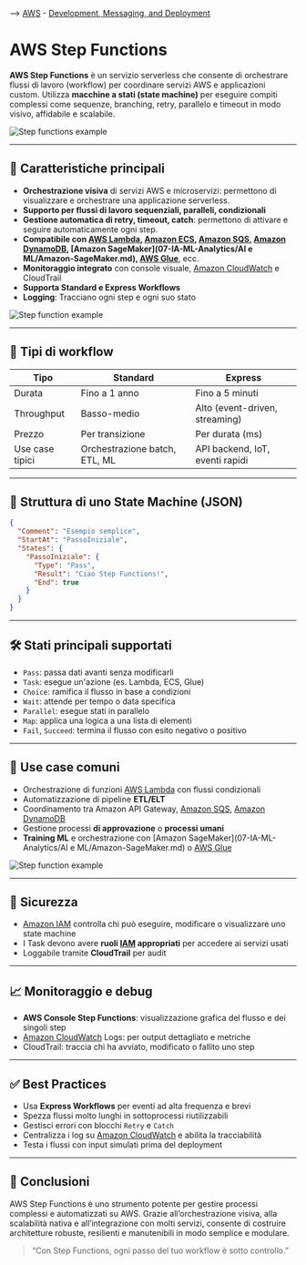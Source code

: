 --> [AWS](/00-Intro/AWS.md)  -  [Development, Messaging, and Deployment](/05-Development-Messaging-Deploying/Development-Messaging-and-Deployment.md)
# AWS Step Functions

**AWS Step Functions** è un servizio serverless che consente di orchestrare flussi di lavoro (workflow) per coordinare servizi AWS e applicazioni custom. Utilizza **macchine a stati (state machine)** per eseguire compiti complessi come sequenze, branching, retry, parallelo e timeout in modo visivo, affidabile e scalabile.

![Step functions example](step.png)

---

## 🧩 Caratteristiche principali

- **Orchestrazione visiva** di servizi AWS e microservizi: permettono di visualizzare e orchestrare una applicazione serverless.
- **Supporto per flussi di lavoro sequenziali, paralleli, condizionali**
- **Gestione automatica di retry, timeout, catch**: permettono di attivare e seguire automaticamente ogni step.
- **Compatibile con [AWS Lambda](/01-Compute-options/AWS-Lambda.md), [Amazon ECS](/01-Compute-options/Amazon-ECS.md), [Amazon SQS](/05-Development-Messaging-Deploying/Amazon-SQS.md), [Amazon DynamoDB](/04-Database-services/Amazon-DynamoDB.md), [Amazon SageMaker](07-IA-ML-Analytics/AI e ML/Amazon-SageMaker.md), [AWS Glue](/07-IA-ML-Analytics/Analytics/AWS-Glue.md)**, ecc.
- **Monitoraggio integrato** con console visuale, [Amazon CloudWatch](/08-Auditing-Monitoring-Logging/Amazon-CloudWatch.md) e CloudTrail
- **Supporta Standard e Express Workflows**
- **Logging**: Tracciano ogni step e ogni suo stato

![Step function example](step-functions-visualization.png)

---

## 🔄 Tipi di workflow

| Tipo              | Standard                         | Express                          |
|-------------------|----------------------------------|----------------------------------|
| Durata            | Fino a 1 anno                    | Fino a 5 minuti                  |
| Throughput        | Basso-medio                      | Alto (event-driven, streaming)  |
| Prezzo            | Per transizione                  | Per durata (ms)                 |
| Use case tipici   | Orchestrazione batch, ETL, ML    | API backend, IoT, eventi rapidi |

---

## 🔧 Struttura di uno State Machine (JSON)

```json
{
  "Comment": "Esempio semplice",
  "StartAt": "PassoIniziale",
  "States": {
    "PassoIniziale": {
      "Type": "Pass",
      "Result": "Ciao Step Functions!",
      "End": true
    }
  }
}
```

---

## 🛠️ Stati principali supportati

- `Pass`: passa dati avanti senza modificarli
- `Task`: esegue un'azione (es. Lambda, ECS, Glue)
- `Choice`: ramifica il flusso in base a condizioni
- `Wait`: attende per tempo o data specifica
- `Parallel`: esegue stati in parallelo
- `Map`: applica una logica a una lista di elementi
- `Fail`, `Succeed`: termina il flusso con esito negativo o positivo

---

## 🎯 Use case comuni

- Orchestrazione di funzioni [AWS Lambda](/01-Compute-options/AWS-Lambda.md) con flussi condizionali
- Automatizzazione di pipeline **ETL/ELT**
- Coordinamento tra Amazon API Gateway, [Amazon SQS](/05-Development-Messaging-Deploying/Amazon-SQS.md), [Amazon DynamoDB](/04-Database-services/Amazon-DynamoDB.md)
- Gestione processi **di approvazione** o **processi umani**
- **Training ML** e orchestrazione con [Amazon SageMaker](07-IA-ML-Analytics/AI e ML/Amazon-SageMaker.md) o [AWS Glue](/07-IA-ML-Analytics/Analytics/AWS-Glue.md)

![Step function example](step-functions.png)

---

## 🔐 Sicurezza

- [Amazon IAM](/09-Sicurezza-Compliance-Governance/Sicurezza/AWS-IAM.md) controlla chi può eseguire, modificare o visualizzare uno state machine
- I Task devono avere **ruoli [IAM](/09-Sicurezza-Compliance-Governance/Sicurezza/AWS-IAM.md) appropriati** per accedere ai servizi usati
- Loggabile tramite **CloudTrail** per audit

---

## 📈 Monitoraggio e debug

- **AWS Console Step Functions**: visualizzazione grafica del flusso e dei singoli step
- [Amazon CloudWatch](/08-Auditing-Monitoring-Logging/Amazon-CloudWatch.md) Logs: per output dettagliato e metriche
- CloudTrail: traccia chi ha avviato, modificato o fallito uno step

---

## ✅ Best Practices

- Usa **Express Workflows** per eventi ad alta frequenza e brevi
- Spezza flussi molto lunghi in sottoprocessi riutilizzabili
- Gestisci errori con blocchi `Retry` e `Catch`
- Centralizza i log su [Amazon CloudWatch](/08-Auditing-Monitoring-Logging/Amazon-CloudWatch.md) e abilita la tracciabilità
- Testa i flussi con input simulati prima del deployment

---

## 📌 Conclusioni

AWS Step Functions è uno strumento potente per gestire processi complessi e automatizzati su AWS. Grazie all’orchestrazione visiva, alla scalabilità nativa e all’integrazione con molti servizi, consente di costruire architetture robuste, resilienti e manutenibili in modo semplice e modulare.

> “Con Step Functions, ogni passo del tuo workflow è sotto controllo.”
